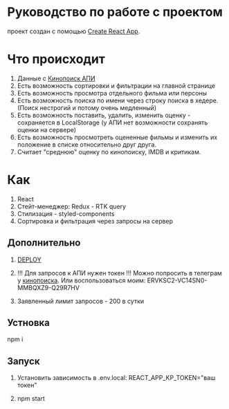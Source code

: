 # Руководство по работе с проектом

проект создан с помощью [Create React App](https://github.com/facebook/create-react-app).

# Что происходит

1. Данные с [Кинопоиск АПИ](https://kinopoisk.dev/)
2. Есть возможность сортировки и фильтрации на главной странице
3. Есть возможность просмотра отдельного фильма или персоны
4. Есть возможность поиска по имени через строку поиска в хедере. (Поиск нестрогий и потому очень медленный)
5. Есть возможность поставить, удалить, изменить оценку - сохраняется в LocalStorage (у АПИ нет возможности сохранять оценки на сервере)
6. Есть возможность просмотреть оцененные фильмы и изменить их положение в списке относительно друг друга.
7. Считает "среднюю" оценку по кинопоиску, IMDB и критикам.

# Как

1. React
2. Стейт-менеджер: Redux - RTK query
3. Стилизация - styled-components
4. Сортировка и фильтрация через запросы на сервер

## Дополнительно

1. [DEPLOY](https://kinopoisk-api.vercel.app)

2. !!! Для запросов к АПИ нужен токен !!! 
Можно попросить в телеграм у [кинопоиска](https://t.me/mdwit). Или воспользоваться моим: ERVKSC2-VC14SN0-MMBQXZ9-Q29R7HV

3. Заявленный лимит запросов - 200 в сутки

## Устновка

npm i

## Запуск 

1. Установить зависимость в .env.local:
REACT_APP_KP_TOKEN="ваш токен"

2. npm start

